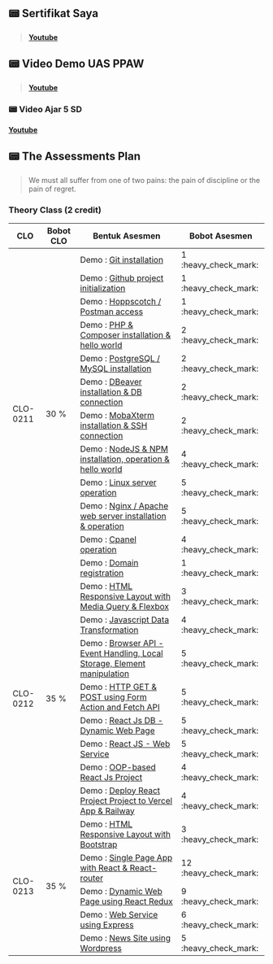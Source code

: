 ## 📟 Sertifikat Saya

> <a href="https://www.youtube.com/watch?v=I7Oe5pYa1Ew&t=1258s"><strong>Youtube</strong></a>

## 📟 Video Demo UAS PPAW

> <a href="https://www.youtube.com/watch?v=I7Oe5pYa1Ew&t=1258s"><strong>Youtube</strong></a>

### 📟 Video Ajar 5 SD

<a href="https://www.youtube.com/watch?v=rHgFg5rJPfk&t=92s&ab_channel=RomiJatmiko"> <strong>Youtube</strong> </a>

## 📟 The Assessments Plan

> We must all suffer from one of two pains: the pain of discipline or the pain of regret.

### Theory Class (2 credit)

<table>
    <thead>
        <tr>
            <th>CLO</th>
            <th>Bobot CLO</th>
            <th>Bentuk Asesmen</th>
            <th>Bobot Asesmen</th>
        </tr>
    </thead>
    <tbody>
        <tr>
            <td rowspan=13>CLO-0211</td>
            <td rowspan=13>30 %</td>
        </tr>
        <tr>
            <td>Demo : <a href="https://github.com/romijatmiko/IF215008/tree/main/PRAKTIKUM/1-Git%20installation">Git installation</a></td><td>1 :heavy_check_mark:</td>
        </tr>
        <tr>
            <td>Demo : <a href="https://github.com/romijatmiko/IF215008/tree/main/PRAKTIKUM/2-Github%20project%20initialization">Github project initialization</td><td>1 :heavy_check_mark:</td>
        </tr>
        <tr>
            <td>Demo : <a href="https://github.com/romijatmiko/IF215008/tree/main/PRAKTIKUM/3-Hoppscotch%20%20Postman%20access">Hoppscotch / Postman access</td><td>1 :heavy_check_mark:</td>
        </tr>
        <tr>
            <td>Demo : <a href="https://github.com/romijatmiko/IF215008/tree/main/PRAKTIKUM/4-PHP%20%26%20Composer%20installation%20%26%20hello%20world">PHP & Composer installation & hello world</td><td>2 :heavy_check_mark:</td>
        </tr>
        <tr>
            <td>Demo : <a href="https://github.com/romijatmiko/IF215008/tree/main/PRAKTIKUM/5-PostgreSQL%20%20MySQL%20installation">PostgreSQL / MySQL installation</td><td>2 :heavy_check_mark:</td>
        </tr>        
        <tr>
            <td>Demo : <a href="https://github.com/romijatmiko/IF215008/tree/main/PRAKTIKUM/6-DBeaver%20installation%20%26%20DB%20connection">DBeaver installation & DB connection</td><td>2 :heavy_check_mark:</td>
        </tr>
        <tr>
            <td>Demo : <a href="https://github.com/romijatmiko/IF215008/tree/main/PRAKTIKUM/7-MobaXterm%20installation%20%26%20SSH%20connection">MobaXterm installation & SSH connection</td><td>2 :heavy_check_mark:</td>
        </tr>
        <tr>
            <td>Demo : <a href="https://github.com/romijatmiko/IF215008/tree/main/PRAKTIKUM/8-NodeJS%20%26%20NPM%20installation%2C%20operation%20%26%20hello%20world">NodeJS & NPM installation, operation & hello world</td><td>4 :heavy_check_mark:</td>
        </tr>
        <tr>
            <td>Demo : <a href="https://github.com/romijatmiko/IF215008/tree/main/PRAKTIKUM/9-Linux%20server%20operation">Linux server operation</td><td>5 :heavy_check_mark:</td>
        </tr>
        <tr>
            <td>Demo : <a href="https://github.com/romijatmiko/IF215008/tree/main/PRAKTIKUM/10-Nginx%20Apache%20web%20server%20installation%20%26%20operation">Nginx / Apache web server installation & operation</td><td>5 :heavy_check_mark: </td>
        </tr>
        <tr>
            <td>Demo : <a href="https://github.com/romijatmiko/IF215008/tree/main/PRAKTIKUM/11-Cpanel%20operation">Cpanel operation</td><td>4 :heavy_check_mark:</td>
        </tr>
        <tr>
            <td>Demo : <a href="https://github.com/romijatmiko/IF215008/tree/main/PRAKTIKUM/12-Domain%20registration">Domain registration</td><td>1 :heavy_check_mark:</td>
        </tr>
        <tr>
            <td rowspan=9>CLO-0212</td>
            <td rowspan=9>35 %</td>
        </tr>
        <tr>
            <td>Demo : <a href="https://github.com/romijatmiko/IF215008/tree/main/PRAKTIKUM/13-HTML%20Responsive%20Layout%20with%20Media%20Query%20%26%20Flexbox">HTML Responsive Layout with Media Query & Flexbox</td><td>3 :heavy_check_mark:</td>
        </tr>
        <tr>
            <td>Demo : <a href="https://github.com/romijatmiko/IF215008/tree/main/PRAKTIKUM/14-Javascript%20Data%20Transformation">Javascript Data Transformation</td><td>4 :heavy_check_mark:</td>
        </tr>
        <tr>
            <td>Demo : <a href="https://github.com/romijatmiko/IF215008/tree/main/PRAKTIKUM/15-Browser%20API%20-%20Event%20Handling%2C%20Local%20Storage%2C%20Element%20manipulation">Browser API - Event Handling, Local Storage, Element manipulation</td><td>5 :heavy_check_mark:</td>
        </tr>
        <tr>
            <td>Demo : <a href="https://github.com/romijatmiko/IF215008/tree/main/PRAKTIKUM/16-HTTP%20GET%20%26%20POST%20using%20Form%20Action%20and%20Fetch%20API">HTTP GET & POST using Form Action and Fetch API</td><td>5 :heavy_check_mark:</td>
        </tr>    
        <tr>
            <td>Demo : <a href="https://github.com/romijatmiko/IF215008/tree/main/PRAKTIKUM/17-REACT%20JS%20DB%20-%20Dynamic%20Web%20Page">React Js DB - Dynamic Web Page</td><td>5 :heavy_check_mark:</td>
        </tr>
        <tr>
            <td>Demo : <a href="https://github.com/romijatmiko/IF215008/tree/main/PRAKTIKUM/18-REACT%20JS%20DB%20-%20Web%20Service">React JS - Web Service</td><td>5 :heavy_check_mark:</td>
        </tr>
        <tr>
            <td>Demo : <a href="https://github.com/romijatmiko/IF215008/tree/main/PRAKTIKUM/19-OOP-based%20REACT%20JS%20Project"> OOP-based React Js Project</td><td>4 :heavy_check_mark:</td>
        </tr>    
        <tr>
            <td>Demo : <a href="https://github.com/romijatmiko/IF215008/tree/main/PRAKTIKUM/20-Deploy%20React%20Project">  Deploy React Project Project to Vercel App & Railway</td><td>4 :heavy_check_mark:</td>
        </tr>
        <tr>
            <td rowspan=6>CLO-0213</td>
            <td rowspan=6>35 %</td>
        </tr>
        <tr>
            <td>Demo : <a href="https://github.com/romijatmiko/IF215008/tree/main/PRAKTIKUM/20-HTML%20Responsive%20Layout%20with%20Bootstrap">HTML Responsive Layout with Bootstrap</td><td>3 :heavy_check_mark:</td>
        </tr>
        <tr>
            <td>Demo : <a href="https://github.com/romijatmiko/IF215008/tree/main/PRAKTIKUM/21-Single%20Page%20App%20with%20React%20%26%20React-router">Single Page App with React & React-router</td><td>12 :heavy_check_mark:</td>
        </tr>
        <tr>
            <td>Demo : <a href="https://github.com/romijatmiko/IF215008/tree/main/PRAKTIKUM/22-Dynamic%20Web%20Page%20using%20React%20Redux">Dynamic Web Page using React Redux </td><td>9 :heavy_check_mark:</td>
        </tr>
        <tr>
            <td>Demo : <a href="https://github.com/romijatmiko/IF215008/tree/main/PRAKTIKUM/23-Web%20Service%20using%20Express"> Web Service using Express</td><td>6 :heavy_check_mark:</td>
        </tr>
        <tr>
            <td>Demo : <a href="https://github.com/romijatmiko/IF215008/tree/main/PRAKTIKUM/24-News%20Site%20using%20Wordpress"> News Site using Wordpress</td><td>5 :heavy_check_mark:</td>
        </tr>
    </tbody>
</table>
